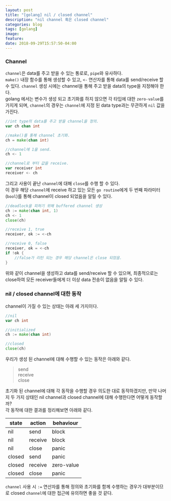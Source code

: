 ```yaml
---
layout: post
title: "[golang] nil / closed channel"
description: "nil channel 혹은 closed channel"
categories: blog
tags: [golang]
image:
feature:
date: 2018-09-29T15:57:50-04:00
---
```


### Channel
`channel`은 data를 주고 받을 수 있는 통로로, `pipe`와 유사하다.   
`make()` 내장 함수를 통해 생성할 수 있고, `<-` 연산자를 통해 data를 send/receive 할 수 있다. `channel` 생성 시에는 channel을 통해 주고 받을 data의 type을 지정해야 한다.  
golang 에서는 변수가 생성 되고 초기화를 하지 않으면 각 타입에 대한 `zero-value`를 가지게 되며, `channel`의 경우는 `channel`에 지정 된 data type과는 무관하게 `nil` 값을 가진다. 
```go
//int type의 data를 주고 받을 channel을 정의.
var ch chan int

//make()를 통해 channel 초기화.
ch = make(chan int)

//channel에 1을 send.
ch <- 1 

//channel로 부터 값을 receive.
var receiver int
receiver <- ch 
```

그리고 사용이 끝난 `channel`에 대해 `close`를 수행 할 수 있다.  
이 경우 해당 `channel`에 receive 하고 있는 모든 `go routine`에게 두 번째 파라미터(`bool`)를 통해 channel이 closed 되었음을 알릴 수 있다.
```go
//deadlock을 피하기 위해 buffered channel 생성
ch := make(chan int, 1)
ch <- 1
close(ch)

//receive 1, true
receiver, ok := <-ch 

//receive 0, false
receiver, ok = <-ch 
if !ok {
    //false가 리턴 되는 경우 해당 channel은 close 되었음.
}
```
위와 같이 channel을 생성하고 data를 send/receive 할 수 있으며, 최종적으로는 close하여 모든 receiver들에게 더 이상 data 전송이 없음을 알릴 수 있다.

### nil / closed channel에 대한 동작
channel이 가질 수 있는 상태는 아래 세 가지이다.
```go
//nil
var ch int

//initialized
ch := make(chan int)

//closed
close(ch)
```

우리가 생성 된 channel에 대해 수행할 수 있는 동작은 아래와 같다.
> send  
> receive  
> close

초기화 된 channel에 대해 각 동작을 수행할 경우 의도한 대로 동작하겠지만, 만약 나머지 두 가지 상태인 nil channel과 closed channel에 대해 수행한다면 어떻게 동작할까?  
각 동작에 대한 결과를 정리해보면 아래와 같다.

|state |action |behaviour  |
|------|-------|-----------|
|nil   |send   | block     |
|nil   |receive| block     |
|nil   |close  | panic     |
|closed|send   | panic     |
|closed|receive| zero-value|
|closed|close  | panic     |

`channel` 사용 시 `:=` 연산자를 통해 정의와 초기화를 함께 수행하는 경우가 대부분이므로 closed `channel`에 대한 접근에 유의하면 좋을 것 같다.
